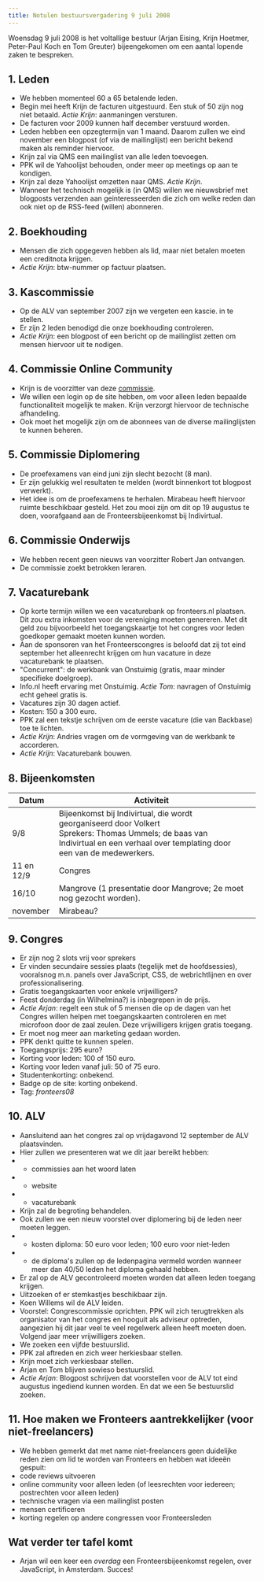 ```yaml
---
title: Notulen bestuursvergadering 9 juli 2008
---
```


Woensdag 9 juli 2008 is het voltallige bestuur (Arjan Eising, Krijn Hoetmer, Peter-Paul Koch en Tom Greuter) bijeengekomen om een aantal lopende zaken te bespreken.

## 1. Leden

-   We hebben momenteel 60 a 65 betalende leden.
-   Begin mei heeft Krijn de facturen uitgestuurd. Een stuk of 50 zijn nog niet betaald. _Actie Krijn_: aanmaningen versturen.
-   De facturen voor 2009 kunnen half december verstuurd worden.
-   Leden hebben een opzegtermijn van 1 maand. Daarom zullen we eind november een blogpost (of via de mailinglijst) een bericht bekend maken als reminder hiervoor.
-   Krijn zal via QMS een mailinglist van alle leden toevoegen.
-   PPK wil de Yahoolijst behouden, onder meer op meetings op aan te kondigen.
-   Krijn zal deze Yahoolijst omzetten naar QMS. _Actie Krijn_.
-   Wanneer het technisch mogelijk is (in QMS) willen we nieuwsbrief met blogposts verzenden aan geinteresseerden die zich om welke reden dan ook niet op de RSS-feed (willen) abonneren.

## 2. Boekhouding

-   Mensen die zich opgegeven hebben als lid, maar niet betalen moeten een creditnota krijgen.
-   _Actie Krijn_: btw-nummer op factuur plaatsen.

## 3. Kascommissie

-   Op de ALV van september 2007 zijn we vergeten een kascie. in te stellen.
-   Er zijn 2 leden benodigd die onze boekhouding controleren.
-   _Actie Krijn_: een blogpost of een bericht op de mailinglist zetten om mensen hiervoor uit te nodigen.

## 4. Commissie Online Community

-   Krijn is de voorzitter van deze [commissie](/vereniging/commissies/online-community).
-   We willen een login op de site hebben, om voor alleen leden bepaalde functionaliteit mogelijk te maken. Krijn verzorgt hiervoor de technische afhandeling.
-   Ook moet het mogelijk zijn om de abonnees van de diverse mailinglijsten te kunnen beheren.

## 5. Commissie Diplomering

-   De proefexamens van eind juni zijn slecht bezocht (8 man).
-   Er zijn gelukkig wel resultaten te melden (wordt binnenkort tot blogpost verwerkt).
-   Het idee is om de proefexamens te herhalen. Mirabeau heeft hiervoor ruimte beschikbaar gesteld. Het zou mooi zijn om dit op 19 augustus te doen, voorafgaand aan de Fronteersbijeenkomst bij Indivirtual.

## 6. Commissie Onderwijs

-   We hebben recent geen nieuws van voorzitter Robert Jan ontvangen.
-   De commissie zoekt betrokken leraren.

## 7. Vacaturebank

-   Op korte termijn willen we een vacaturebank op fronteers.nl plaatsen. Dit zou extra inkomsten voor de vereniging moeten genereren. Met dit geld zou bijvoorbeeld het toegangskaartje tot het congres voor leden goedkoper gemaakt moeten kunnen worden.
-   Aan de sponsoren van het Fronteerscongres is beloofd dat zij tot eind september het alleenrecht krijgen om hun vacature in deze vacaturebank te plaatsen.
-   "Concurrent": de werkbank van Onstuimig (gratis, maar minder specifieke doelgroep).
-   Info.nl heeft ervaring met Onstuimig. _Actie Tom_: navragen of Onstuimig echt geheel gratis is.
-   Vacatures zijn 30 dagen actief.
-   Kosten: 150 a 300 euro.
-   PPK zal een tekstje schrijven om de eerste vacature (die van Backbase) toe te lichten.
-   _Actie Krijn_: Andries vragen om de vormgeving van de werkbank te accorderen.
-   _Actie Krijn_: Vacaturebank bouwen.

## 8. Bijeenkomsten

| Datum      | Activiteit                                                                                                                                                                          |     |
| ---------- | ----------------------------------------------------------------------------------------------------------------------------------------------------------------------------------- | --- |
| 9/8        | Bijeenkomst bij Indivirtual, die wordt georganiseerd door Volkert<br />Sprekers: Thomas Ummels; de baas van Indivirtual en een verhaal over templating door een van de medewerkers. |     |
| 11 en 12/9 | Congres                                                                                                                                                                             |     |
| 16/10      | Mangrove (1 presentatie door Mangrove; 2e moet nog gezocht worden).                                                                                                                 |     |
| november   | Mirabeau?                                                                                                                                                                           |     |

## 9. Congres

-   Er zijn nog 2 slots vrij voor sprekers
-   Er vinden secundaire sessies plaats (tegelijk met de hoofdsessies), vooralsnog m.n. panels over JavaScript, CSS, de webrichtlijnen en over professionalisering.
-   Gratis toegangskaarten voor enkele vrijwilligers?
-   Feest donderdag (in Wilhelmina?) is inbegrepen in de prijs.
-   _Actie Arjan_: regelt een stuk of 5 mensen die op de dagen van het Congres willen helpen met toegangskaarten controleren en met microfoon door de zaal zeulen. Deze vrijwilligers krijgen gratis toegang.
-   Er moet nog meer aan marketing gedaan worden.
-   PPK denkt quitte te kunnen spelen.
-   Toegangsprijs: 295 euro?
-   Korting voor leden: 100 of 150 euro.
-   Korting voor leden vanaf juli: 50 of 75 euro.
-   Studentenkorting: onbekend.
-   Badge op de site: korting onbekend.
-   Tag: _fronteers08_

## 10. ALV

-   Aansluitend aan het congres zal op vrijdagavond 12 september de ALV plaatsvinden.
-   Hier zullen we presenteren wat we dit jaar bereikt hebben:
-   -   commissies aan het woord laten
-   -   website
-   -   vacaturebank
-   Krijn zal de begroting behandelen.
-   Ook zullen we een nieuw voorstel over diplomering bij de leden neer moeten leggen.
-   -   kosten diploma: 50 euro voor leden; 100 euro voor niet-leden
-   -   de diploma's zullen op de ledenpagina vermeld worden wanneer meer dan 40/50 leden het diploma gehaald hebben.
-   Er zal op de ALV gecontroleerd moeten worden dat alleen leden toegang krijgen.
-   Uitzoeken of er stemkastjes beschikbaar zijn.
-   Koen Willems wil de ALV leiden.
-   Voorstel: Congrescommissie oprichten. PPK wil zich terugtrekken als organisator van het congres en hooguit als adviseur optreden, aangezien hij dit jaar veel te veel regelwerk alleen heeft moeten doen. Volgend jaar meer vrijwilligers zoeken.
-   We zoeken een vijfde bestuurslid.
-   PPK zal aftreden en zich weer herkiesbaar stellen.
-   Krijn moet zich verkiesbaar stellen.
-   Arjan en Tom blijven sowieso bestuurslid.
-   _Actie Arjan_: Blogpost schrijven dat voorstellen voor de ALV tot eind augustus ingediend kunnen worden. En dat we een 5e bestuurslid zoeken.

## 11. Hoe maken we Fronteers aantrekkelijker (voor niet-freelancers)

-   We hebben gemerkt dat met name niet-freelancers geen duidelijke reden zien om lid te worden van Fronteers en hebben wat ideeën gespuit:
-   code reviews uitvoeren
-   online community voor alleen leden (of leesrechten voor iedereen; postrechten voor alleen leden)
-   technische vragen via een mailinglist posten
-   mensen certificeren
-   korting regelen op andere congressen voor Fronteersleden

## Wat verder ter tafel komt

-   Arjan wil een keer een _overdag_ een Fronteersbijeenkomst regelen, over JavaScript, in Amsterdam. Succes!
